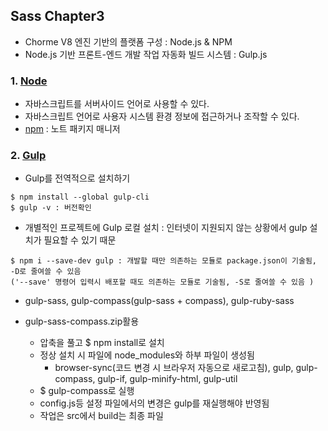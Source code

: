 ## Sass Chapter3

- Chorme V8 엔진 기반의 플랫폼 구성 : Node.js & NPM 
- Node.js 기반 프론트-엔드 개발 작업 자동화 빌드 시스템 : Gulp.js

### 1. [Node](https://nodejs.org/ko/)
 - 자바스크립트를 서버사이드 언어로 사용할 수 있다.
 - 자바스크립트 언어로 사용자 시스템 환경 정보에 접근하거나 조작할 수 있다.
 - [npm](https://www.npmjs.com/) : 노트 패키지 매니저

### 2. [Gulp](http://gulpjs.com/)
 - Gulp를 전역적으로 설치하기
```
$ npm install --global gulp-cli
$ gulp -v : 버전확인
```

 - 개별적인 프로젝트에 Gulp 로컬 설치 
 	: 인터넷이 지원되지 않는 상황에서 gulp 설치가 필요할 수 있기 때문
```
$ npm i --save-dev gulp : 개발할 때만 의존하는 모듈로 package.json이 기술됨, -D로 줄여쓸 수 있음
('--save' 명령어 입력시 배포할 때도 의존하는 모듈로 기술됨, -S로 줄여쓸 수 있음 )
``` 

 - gulp-sass, gulp-compass(gulp-sass + compass), gulp-ruby-sass

 - gulp-sass-compass.zip활용
	* 압축을 풀고 $ npm install로 설치
 	* 정상 설치 시 파일에 node_modules와 하부 파일이 생성됨
 		- browser-sync(코드 변경 시 브라우저 자동으로 새로고침), gulp, gulp-compass, gulp-if, gulp-minify-html, gulp-util
 	* $ gulp-compass로 실행
 	* config.js등 설정 파일에서의 변경은 gulp를 재실행해야 반영됨
 	* 작업은 src에서 build는 최종 파일